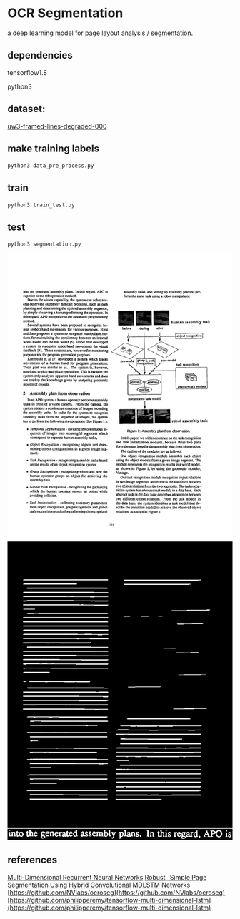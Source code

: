 # OCR Segmentation
a deep learning model for page layout analysis / segmentation.

## dependencies
tensorflow1.8
> 
python3

## dataset:
[uw3-framed-lines-degraded-000](https://storage.googleapis.com/tmb-ocr/uw3-framed-lines-degraded-000.tgz)

## make training labels
    python3 data_pre_process.py

## train
    python3 train_test.py
## test
    python3 segmentation.py
![image]( ./make_training_labels/W001.png)
![image]( ./make_training_labels/out.png)
![image]( ./lines/0.png)

## references
[Multi-Dimensional Recurrent Neural Networks](https://arxiv.org/abs/0705.2011)
[Robust_ Simple Page Segmentation Using Hybrid Convolutional MDLSTM Networks](https://github.com/wanghaisheng/awesome-ocr/files/2042377/Robust_.Simple.Page.Segmentation.Using.Hybrid.Convolutional.MDLSTM.Networks.pdf)
[https://github.com/NVlabs/ocroseg](https://github.com/NVlabs/ocroseg)
[https://github.com/philipperemy/tensorflow-multi-dimensional-lstm](https://github.com/philipperemy/tensorflow-multi-dimensional-lstm)


